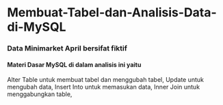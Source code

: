 # Membuat-Tabel-dan-Analisis-Data-di-MySQL

### Data Minimarket April bersifat fiktif 
#### Materi Dasar MySQL di dalam analisis ini yaitu 
Alter Table untuk membuat tabel dan menggubah tabel, 
Update untuk  mengubah data,
Insert Into untuk memasukan data,
Inner Join untuk menggabungkan table,
